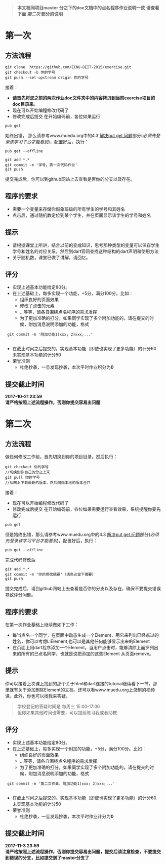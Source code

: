 > **本文档同项目master 分之下的doc文档中的点名程序作业说明一致**
> **请查看下面 *第二次* 部分的说明**
# 第一次
## 方法流程
```
git clone  https://github.com/ECNU-DEIT-2015/exercise.git  
git checkout -b 你的学号
git push --set-upstream origin 你的学号
``` 

接着：
- **请首先将您之前的两次作业doc文件夹中的内容拷贝到当前exercise项目的doc目录来。**
- 现在可以开始编程修改代码了
- 修改完成后提交
在开始编码前，各位如果运行
```
pub get 
```
始终出错，
那么请参考www.muedu.org中的4.3 [解决put get 问题](https://www.muedu.org/courses/web%E6%95%99%E8%82%B2%E5%BA%94%E7%94%A8%E8%AE%BE%E8%AE%A1%E5%92%8C%E5%BC%80%E5%8F%91/lessons/%E8%A7%A3%E5%86%B3pub-get%E9%97%AE%E9%A2%98/)部分(*必须先登录该学习平台才能看到*)，配置好后，执行：
```
pub get --offline

```
```
git add *.*
git commit -m '学号，第一次代码作业'
git push 

```
提交完成后，你可以到github网站上去查看是否你的分支以及存在。

## 程序的要求
- 需要一个变量来存储你假象班级的所有学生的学号和其姓名
- 点击后，通过随机数定位到某个学生，并在页面显示该学生的学号和姓名

## 提示
- 请根据课堂上所讲，结合以前的变成知识，思考那种类型的变量可以保存学生学号和姓名的对应关系，然后到dart官网查找这种结构的dart声明和使用方法
- 关于随机数，课堂已做了讲解，请回忆。

## 评分  
- 实现上述基本功能给定80分。
- 在上述基础上，每多实现一个功能，+5分，满分100分。比如：
   - 组织良好的页面效果
   - 修改了点击的元素
   - ...等等，请各自围绕点名程序的需求发挥
  - 为了更加准确的打分，如果同学实现了多个附加功能的，请在提交的时候，附加消息说明添加的功能，格式   
 
 ```
  git commit -m '附加功能1)xxx; 2)xxx;...'  
  
 ```
  
- 在截止时间之后提交的，实现基本功能（即使也实现了更多功能）的计分60.未实现基本功能的计分50
- 荣誉准则  
   - 杜绝抄袭，一旦发现抄袭，本次平时作业积分为**0**    
  
  
## 提交截止时间
**2017-10-21 23:59**   
**请严格按照上述流程操作，否则你提交容易出问题** 
# 第二次
## 方法流程
做任何修改工作前，首先切换到你的项目目录，然后执行：
```
git checkout 你的学号
//切换到你自己的分之上来
git pull 你的学号
//从网上下载最新的版本，然后同你本地的版本合并
``` 

接着：
- 现在可以开始编程修改代码了
- 修改完成后提交
在开始编码前，各位如果需要运行查看效果，系统提醒你要先运行
```
pub get 
```
但是始终出错，那么请参考www.muedu.org中的4.3 [解决put get 问题](https://www.muedu.org/courses/web%E6%95%99%E8%82%B2%E5%BA%94%E7%94%A8%E8%AE%BE%E8%AE%A1%E5%92%8C%E5%BC%80%E5%8F%91/lessons/%E8%A7%A3%E5%86%B3pub-get%E9%97%AE%E9%A2%98/)部分(*必须先登录该学习平台才能看到*)，配置好后，执行：
```
pub get --offline

```
完成代码修改后
```
git add *.*
git commit -m '你的修改摘要'（请务必留下摘要）
git push 

```
提交完成后，请到github网站上去查看是否你的分支以及存在，确保不要提交错误导致评分问题。

## 程序的要求
在第一次作业基础上继续做如下工作：
- 每当点名一个同学，在页面中动态生成一个Element，用它来列出已经点过的姓名，你可以考虑LIElement,也可以是其他任何能够显示出来的Element
- 在页面上用dart程序添加一个Element，当用户点击时，能够清除上面罗列出来的所有的已点名同学，也就是说把添加的这些Element 从页面remove。

## 提示 
你可以接着上次课上找到的那个关于html和dart连接的tutoiral继续看下一节，那里就有关于添加删除Element的文档。还可以看www.muedu.org上录制的视频课。此外，你也可以找我来答疑。
> 学校登记的答疑时间是 每周三 15:00-17:00  
> 但你如果其他时间也需要，可以提前练习我或者助教

## 评分  
- 实现上述基本功能给定80分。
- 在上述基础上，每多实现一个附加的功能，+5分，满分100分。比如：
   - 组织良好的页面效果
   - ...等等，请各自围绕点名程序的需求发挥
  - 为了更加准确的打分，如果同学实现了多个附加功能的，请在提交的时候，附加消息说明添加的功能，格式   
 
 ```
  git commit -m '第二次作业，附加功能1)xxx; 2)xxx;...'  
  
 ```
  
- 在截止时间之后提交的，实现基本功能（即使也实现了更多功能）的计分60.未实现基本功能的计分50
- 荣誉准则  
   - 杜绝抄袭，一旦发现抄袭，本次平时作业计分为**0**    
  
## 提交截止时间
**2017-11-3 23:59**     
**请严格按照上述流程操作，否则你提交容易出问题，提交后请注意检查，不要提交到错误的分支，比如提交到了master分支了** 








